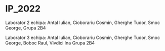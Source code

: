 # IP_2022
Laborator 2 echipa: Antal Iulian, Cioborariu Cosmin, Gherghe Tudor, Smoc George, Grupa 2B4

Laborator 3 echipa: Antal Iulian, Cioborariu Cosmin, Gherghe Tudor, Smoc George, Boboc Raul, Vivdici Ina Grupa 2B4

